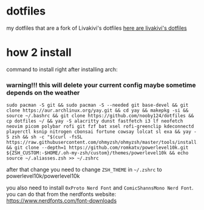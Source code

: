 # dotfiles
my dotfiles that are a fork of Livakivi's dotfiles
[here are livakivi's dotfiles](https://github.com/Livakivi/config-files/)  

# how 2 install

command to install right after installing arch:
### warning!!! this will delete your current config maybe sometime depends on the weather
```
sudo pacman -S git && sudo pacman -S --needed git base-devel && git clone https://aur.archlinux.org/yay.git && cd yay && makepkg -si && source ~/.bashrc && git clone https://github.com/nooby124/dotfiles && cp dotfiles ~/ && yay -S alacritty dunst fastfetch i3 lf neofetch neovim picom polybar rofi git fzf bat xsel rofi-greenclip kdeconnectd playerctl ksnip nitrogen cbonsai fortune cowsay lolcat sl exa && yay -S zsh && sh -c "$(curl -fsSL https://raw.githubusercontent.com/ohmyzsh/ohmyzsh/master/tools/install.sh)" && git clone --depth=1 https://github.com/romkatv/powerlevel10k.git ${ZSH_CUSTOM:-$HOME/.oh-my-zsh/custom}/themes/powerlevel10k && echo source ~/.aliasses.zsh >> ~/.zshrc
```  

after that change you need to change `ZSH_THEME` in `~/.zshrc` to powerlevel10k/powerlevel10k  


you also need to install `0xProto Nerd Font` and `ComicShannsMono Nerd Font`. you can do that from the nerdfonts website: https://www.nerdfonts.com/font-downloads  
